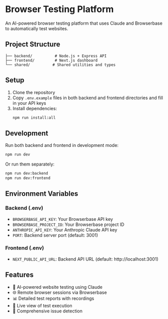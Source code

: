 # Browser Testing Platform

An AI-powered browser testing platform that uses Claude and Browserbase to automatically test websites.

## Project Structure

```
├── backend/          # Node.js + Express API
├── frontend/         # Next.js dashboard
└── shared/          # Shared utilities and types
```

## Setup

1. Clone the repository
2. Copy `.env.example` files in both backend and frontend directories and fill in your API keys
3. Install dependencies:
   ```bash
   npm run install:all
   ```

## Development

Run both backend and frontend in development mode:
```bash
npm run dev
```

Or run them separately:
```bash
npm run dev:backend
npm run dev:frontend
```

## Environment Variables

### Backend (.env)
- `BROWSERBASE_API_KEY`: Your Browserbase API key
- `BROWSERBASE_PROJECT_ID`: Your Browserbase project ID
- `ANTHROPIC_API_KEY`: Your Anthropic Claude API key
- `PORT`: Backend server port (default: 3001)

### Frontend (.env)
- `NEXT_PUBLIC_API_URL`: Backend API URL (default: http://localhost:3001)

## Features

- 🤖 AI-powered website testing using Claude
- 🌐 Remote browser sessions via Browserbase
- 📊 Detailed test reports with recordings
- 🎥 Live view of test execution
- 📝 Comprehensive issue detection
